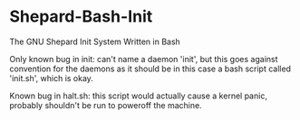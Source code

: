 # Shepard-Bash-Init
The GNU Shepard Init System Written in Bash


Only known bug in init:  can't name a daemon 'init', but this goes against convention for the daemons as it should be in this case a bash script called 'init.sh', which is okay.


Known bug in halt.sh:  this script would actually cause a kernel panic, probably shouldn't be run to poweroff the machine.
